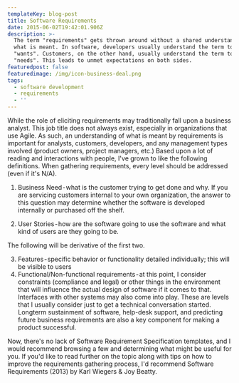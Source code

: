 ```yaml
---
templateKey: blog-post
title: Software Requirements
date: 2015-06-02T19:42:01.906Z
description: >-
  The term "requirements" gets thrown around without a shared understanding of
  what is meant. In software, developers usually understand the term to mean
  "wants". Customers, on the other hand, usually understand the term to mean
  "needs". This leads to unmet expectations on both sides.
featuredpost: false
featuredimage: /img/icon-business-deal.png
tags:
  - software development
  - requirements
  - ''
---
```


While the role of eliciting requirements may traditionally fall upon a business analyst. This job title does not always exist, especially in organizations that use Agile. As such, an understanding of what is meant by requirements is important for analysts, customers, developers, and any management types involved (product owners, project managers, etc.)
Based upon a lot of reading and interactions with people, I've grown to like the following definitions. When gathering requirements, every level should be addressed (even if it's N/A).
1. Business Need - what is the customer trying to get done and why. If you are servicing customers internal to your own organization, the answer to this question may determine whether the software is developed internally or purchased off the shelf.

2. User Stories - how are the software going to use the software and what kind of users are they going to be.

The following will be derivative of the first two.

3. Features - specific behavior or functionality detailed individually; this will be visible to users
4. Functional/Non-functional requirements - at this point, I consider constraints (compliance and legal) or other things in the environment that will influence the actual design of software if it comes to that. Interfaces with other systems may also come into play.
These are levels that I usually consider just to get a technical conversation started. Longterm sustainment of software, help-desk support, and predicting future business requirements are also a key component for making a product successful.

Now, there's no lack of Software Requirement Specification templates, and I would recommend browsing a few and determining what might be useful for you.  If you'd like to read further on the topic along with tips on how to improve the requirements gathering process, I'd recommend Software Requirements (2013) by Karl Wiegers & Joy Beatty.
